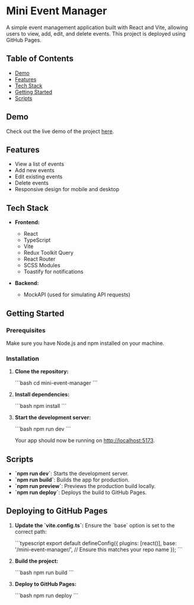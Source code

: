 
# Mini Event Manager

A simple event management application built with React and Vite, allowing users to view, add, edit, and delete events. This project is deployed using GitHub Pages.

## Table of Contents

- [Demo](#demo)
- [Features](#features)
- [Tech Stack](#tech-stack)
- [Getting Started](#getting-started)
- [Scripts](#scripts)

## Demo

Check out the live demo of the project [here](https://mini-event-management.vercel.app/).

## Features

- View a list of events
- Add new events
- Edit existing events
- Delete events
- Responsive design for mobile and desktop

## Tech Stack

- **Frontend:**
  - React
  - TypeScript
  - Vite
  - Redux Toolkit Query
  - React Router
  - SCSS Modules
  - Toastify for notifications

- **Backend:**
  - MockAPI (used for simulating API requests)

## Getting Started

### Prerequisites

Make sure you have Node.js and npm installed on your machine.

### Installation

1. **Clone the repository:**

   \`\`\`bash
   cd mini-event-manager
   \`\`\`

2. **Install dependencies:**

   \`\`\`bash
   npm install
   \`\`\`

3. **Start the development server:**

   \`\`\`bash
   npm run dev
   \`\`\`

   Your app should now be running on [http://localhost:5173](http://localhost:5173).

## Scripts

- **\`npm run dev\`**: Starts the development server.
- **\`npm run build\`**: Builds the app for production.
- **\`npm run preview\`**: Previews the production build locally.
- **\`npm run deploy\`**: Deploys the build to GitHub Pages.

## Deploying to GitHub Pages

1. **Update the \`vite.config.ts\`:**
   Ensure the \`base\` option is set to the correct path:

   \`\`\`typescript
   export default defineConfig({
     plugins: [react()],
     base: '/mini-event-manager/', // Ensure this matches your repo name
   });
   \`\`\`

2. **Build the project:**

   \`\`\`bash
   npm run build
   \`\`\`

3. **Deploy to GitHub Pages:**

   \`\`\`bash
   npm run deploy
   \`\`\`




